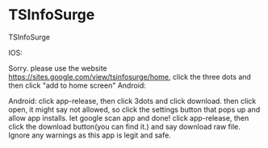 # TSInfoSurge
TSInfoSurge


IOS:

Sorry. please use the website https://sites.google.com/view/tsinfosurge/home, click the three dots and then click "add to home screen"
Android:

Android:
click app-release, then click 3dots and click download. then click open, it might say not allowed, so click the settings button that pops up and allow app installs. let google scan app and done!
click app-release, then click the download button(you can find it.) and say download raw file.
Ignore any warnings as this app is legit and safe.

